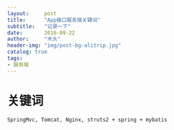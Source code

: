```yaml
---
layout:     post
title:      "App接口服务端关键词"
subtitle:   "记录一下"
date:       2016-09-22
author:     "木头"
header-img: "img/post-bg-alitrip.jpg"
catalog: true
tags:
- 服务端
---
```


# 关键词

`SpringMvc, Tomcat, Nginx, struts2 + spring + mybatis`